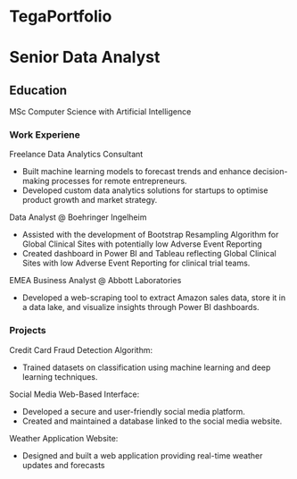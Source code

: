 # TegaPortfolio

# Senior Data Analyst

## Education
MSc Computer Science with Artificial Intelligence

### Work Experiene
Freelance Data Analytics Consultant
- Built machine learning models to forecast trends and enhance decision-making processes for remote entrepreneurs.
- Developed custom data analytics solutions for startups to optimise product growth and market strategy.

Data Analyst @ Boehringer Ingelheim
- Assisted with the development of Bootstrap Resampling Algorithm for Global Clinical Sites with potentially low Adverse Event Reporting
- Created dashboard in Power BI and Tableau reflecting Global Clinical Sites with low Adverse Event Reporting for clinical trial teams.

EMEA Business Analyst @ Abbott Laboratories
- Developed a web-scraping tool to extract Amazon sales data, store it in a data lake, and visualize insights through Power BI dashboards.

### Projects
Credit Card Fraud Detection Algorithm:
- Trained datasets on classification using machine learning and deep learning techniques.

Social Media Web-Based Interface:
 - Developed a secure and user-friendly social media platform.
 - Created and maintained a database linked to the social media website.
 
 Weather Application Website:
 - Designed and built a web application providing real-time weather updates and forecasts
